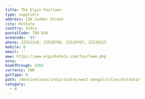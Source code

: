```yaml
---
title: The Elgin Fairlawn
type: suppliers
address: 13A Sudder Street
city: Kolkata
country: India
postalCode: 700 016
areaCode: '33'
phone: 22521510, 22528766, 22528767, 22520125
mobile: 0
email: ''
www: https://www.elginhotels.com/fairlawn.php
note: ''
bookThrough: 2265
currency: INR
gstType: 0
path: /destinations/india/states/west-bengal/cities/kolkata/
category:
  - H
---
```


